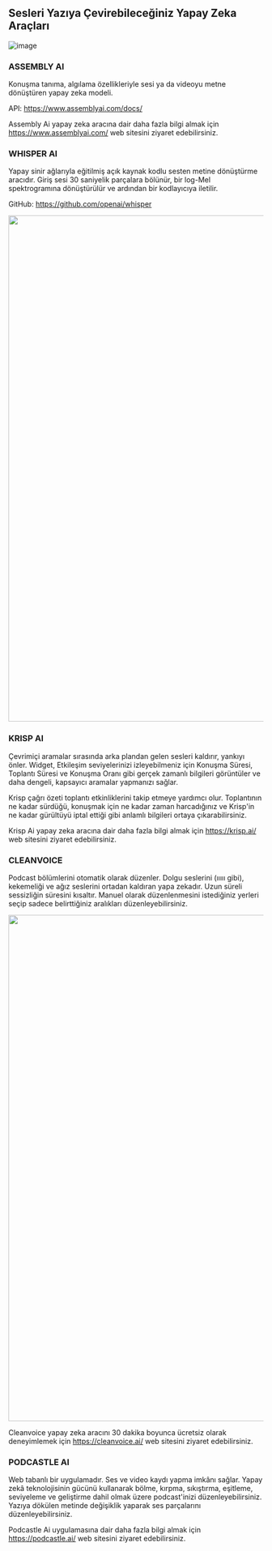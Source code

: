 ## Sesleri Yazıya Çevirebileceğiniz Yapay Zeka Araçları 

![image](https://user-images.githubusercontent.com/123966022/225603672-261a02d2-7878-4b81-a875-e0cb68fe9684.png)



### ASSEMBLY AI
Konuşma tanıma, algılama özellikleriyle sesi ya da videoyu metne dönüştüren yapay zeka modeli. 

API: https://www.assemblyai.com/docs/

Assembly Ai yapay zeka aracına dair daha fazla bilgi almak için https://www.assemblyai.com/ web sitesini ziyaret edebilirsiniz. 

### WHISPER AI
Yapay sinir ağlarıyla eğitilmiş açık kaynak kodlu sesten metine dönüştürme aracıdır. Giriş sesi 30 saniyelik parçalara bölünür, bir log-Mel spektrogramına dönüştürülür ve ardından bir kodlayıcıya iletilir.

GitHub: https://github.com/openai/whisper

<img style="width:1000px" src="https://openaicom.imgix.net/d9c13138-366f-49d3-b8bd-cb3f5a973a5b/asr-summary-of-model-architecture-desktop.svg?fm=auto&auto=compress,format&fit=min&w=10&h=10&q=50" />


### KRISP AI
Çevrimiçi aramalar sırasında arka plandan gelen sesleri kaldırır, yankıyı önler. Widget, Etkileşim seviyelerinizi izleyebilmeniz için Konuşma Süresi, Toplantı Süresi ve Konuşma Oranı gibi gerçek zamanlı bilgileri görüntüler ve daha dengeli, kapsayıcı aramalar yapmanızı sağlar. 

Krisp çağrı özeti toplantı etkinliklerini takip etmeye yardımcı olur. Toplantının ne kadar sürdüğü, konuşmak için ne kadar zaman harcadığınız ve Krisp'in ne kadar gürültüyü iptal ettiği gibi anlamlı bilgileri ortaya çıkarabilirsiniz.

Krisp Ai yapay zeka aracına dair daha fazla bilgi almak için https://krisp.ai/ web sitesini ziyaret edebilirsiniz. 


### CLEANVOICE 
Podcast bölümlerini otomatik olarak düzenler. Dolgu seslerini (ııııı gibi), kekemeliği ve ağız seslerini ortadan kaldıran yapa zekadır. Uzun süreli sessizliğin süresini kısaltır. Manuel olarak düzenlenmesini istediğiniz yerleri seçip sadece belirttiğiniz aralıkları düzenleyebilirsiniz.

<img style="width:1000px" src="https://content.cleanvoice.ai/uploads/large_og_image_7a80bc73fa.png" />

Cleanvoice yapay zeka aracını 30 dakika boyunca ücretsiz olarak deneyimlemek için https://cleanvoice.ai/ web sitesini ziyaret edebilirsiniz. 

### PODCASTLE AI
Web tabanlı bir uygulamadır. Ses ve video kaydı yapma imkânı sağlar. Yapay zekâ teknolojisinin gücünü kullanarak bölme, kırpma, sıkıştırma, eşitleme, seviyeleme ve geliştirme dahil olmak üzere podcast'inizi düzenleyebilirsiniz. Yazıya dökülen metinde değişiklik yaparak ses parçalarını düzenleyebilirsiniz. 

Podcastle Ai uygulamasına dair daha fazla bilgi almak için https://podcastle.ai/ web sitesini ziyaret edebilirsiniz. 
